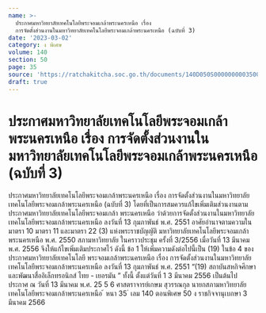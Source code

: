 ```yaml
---
name: >-
  ประกาศมหาวิทยาลัยเทคโนโลยีพระจอมเกล้าพระนครเหนือ เรื่อง
  การจัดตั้งส่วนงานในมหาวิทยาลัยเทคโนโลยีพระจอมเกล้าพระนครเหนือ (ฉบับที่ 3)
date: '2023-03-02'
category: ง พิเศษ
volume: 140
section: 50
page: 35
source: 'https://ratchakitcha.soc.go.th/documents/140D050S0000000003500.pdf'
draft: true
---
```


# ประกาศมหาวิทยาลัยเทคโนโลยีพระจอมเกล้าพระนครเหนือ เรื่อง การจัดตั้งส่วนงานในมหาวิทยาลัยเทคโนโลยีพระจอมเกล้าพระนครเหนือ (ฉบับที่ 3)

ประกาศมหาวิทยาลัยเทคโนโลยีพระจอมเกล้าพระนครเหนือ เรื่อง การจัดตั้งส่วนงานในมหาวิทยาลัยเทคโนโลยีพระจอมเกล้าพระนครเหนือ (ฉบับที่ 3) โดยที่เป็นการสมควรแก้ไขเพิ่มเติมส่วนงานตามประกาศมหาวิทยาลัยเทคโนโลยีพระจอมเกล้า พระนครเหนือ ว่าด้วยการจัดตั้งส่วนงานในมหาวิทยาลัยเทคโนโลยีพระจอมเกล้าพระนครเหนือ ลงวันที่ 13 กุมภาพันธ์ พ.ศ. 2551 อาศัยอำนาจตามความในมาตรา 10 มาตรา 11 และมาตรา 22 (3) แห่งพระราชบัญญัติ มหาวิทยาลัยเทคโนโลยีพระจอมเกล้าพระนครเหนือ พ.ศ. 2550 สภามหาวิทยาลัย ในคราวประชุม ครั้งที่ 3/2556 เมื่อวันที่ 13 มีนาคม พ.ศ. 2556 จึงให้แก้ไขเพิ่มเติมประกาศไว้ ดังนี้ ข้อ 1 ให้เพิ่มความดังต่อไปนี้เป็น (19) ในข้อ 4 ของประกาศมหาวิทยาลัยเทคโนโลยี พระจอมเกล้าพระนครเหนือ เรื่อง การจัดตั้งส่วนงานในมหาวิทยาลัยเทคโนโลยีพระจอมเกล้าพระนครเหนือ ลงวันที่ 13 กุมภาพันธ์ พ.ศ. 2551 “(19) สถาบันสหกิจศึกษาและพัฒนาสื่ออิเล็กทรอนิกส์ ไทย - เยอรมัน ” ทั้งนี้ ตั้งแต่วันที่ 1 3 มีนาคม 2556 เป็นต้นไป ประกาศ ณ วันที่ 13 มีนาคม พ.ศ. 25 5 6 ศาสตราจารย์เกษม สุวรรณกุล นายกสภามหาวิทยาลัยเทคโนโลยีพระจอมเกล้าพระนครเหนือ ้ หนา 35 ่ เลม 140 ตอนพิเศษ 50 ง ราชกิจจานุเบกษา 3 มีนาคม 2566
